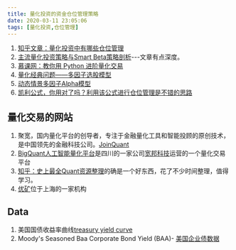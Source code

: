 ```yaml
---
title: 量化投资的资金仓位管理策略
date: 2020-03-11 23:05:06
tags: [量化投资,仓位管理]
---
```


1. [知乎文章：量化投资中有哪些仓位管理](https://www.zhihu.com/question/37913504/answer/707857767)
2. [主流量化投资策略与Smart Beta策略剖析](https://www.jianshu.com/p/7afdd2700ce9)---文章有点深度。
3. [慕课网：教你用 Python 进阶量化交易](https://www.imooc.com/read/13?mc_marking=eac701b9285ff17d6c6237fd509128f7&mc_channel=shouji)
4. [量化经典问题——多因子选股模型](https://blog.csdn.net/weixin_42219751/article/details/98197669)
5. [动态情景多因子Alpha模型](https://www.joinquant.com/view/community/detail/8ab44be934b049fb72a3e0881f922fde)
6. [凯利公式，你用对了吗？利用该公式进行仓位管理是不错的思路](https://www.joinquant.com/view/community/detail/469e185e2c1967938290223520a6eb9d)


## 量化交易的网站
1. 聚宽，国内量化平台的创导者，专注于金融量化工具和智能投顾的原创技术，是中国领先的金融科技公司。[JoinQuant](https://www.joinquant.com/)
2. [BigQuant人工智能量化平台](https://bigquant.com)是四川的一家公司[宽邦科技](https://bigai.cn)运营的一个量化交易平台
3. [知乎：史上最全Quant资源整理](https://zhuanlan.zhihu.com/p/26368398)的确是一个好东西，花了不少时间整理，值得学习。
4. [优矿](https://uqer.io/)位于上海的一家机构

## Data
1. 美国国债收益率曲线[treasury yield curve](https://www.treasury.gov/resource-center/data-chart-center/interest-rates/Pages/TextView.aspx?data=yieldYear&year=2020)
2. Moody's Seasoned Baa Corporate Bond Yield (BAA)- [美国企业债数据](https://fred.stlouisfed.org/series/BAA)